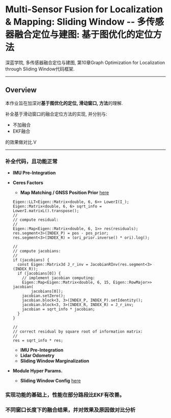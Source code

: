 # Multi-Sensor Fusion for Localization & Mapping: Sliding Window -- 多传感器融合定位与建图: 基于图优化的定位方法

深蓝学院, 多传感器融合定位与建图, 第10章Graph Optimization for Localization through Sliding Window代码框架.

---

## Overview

本作业旨在加深对**基于图优化的定位, 滑动窗口, 方法**的理解.

补全基于滑动窗口的融合定位方法的实现, 并分别与:

* 不加融合
* EKF融合

的效果做对比.V

---

### 补全代码，且功能正常

* **IMU Pre-Integration**

* **Ceres Factors**
    * **Map Matching / GNSS Position Prior** [here](https://github.com/ZLiu45/Sensor-Fusion-for-Localization-Courseware/blob/zliu/sliding_window/workspace/assignments/10-sliding-window/src/lidar_localization/include/lidar_localization/models/sliding_window/factors/factor_prvag_map_matching_pose.hpp)
    ```
    Eigen::LLT<Eigen::Matrix<double, 6, 6>> LowerI(I_);
    Eigen::Matrix<double, 6, 6> sqrt_info = LowerI.matrixL().transpose();
    //
    // compute residual:
    //
    Eigen::Map<Eigen::Matrix<double, 6, 1>> res(residuals);
    res.segment<3>(INDEX_P) = pos - pos_prior;
    res.segment<3>(INDEX_R) = (ori_prior.inverse() * ori).log();

    //
    // compute jacobians:
    //
    if (jacobians) {
      const Eigen::Matrix3d J_r_inv = JacobianRInv(res.segment<3>(INDEX_R));
      if (jacobians[0]) {
        // implement jacobian computing:
        Eigen::Map<Eigen::Matrix<double, 6, 15, Eigen::RowMajor>> jacobian(
            jacobians[0]);
        jacobian.setZero();
        jacobian.block<3, 3>(INDEX_P, INDEX_P).setIdentity();
        jacobian.block<3, 3>(INDEX_R, INDEX_R) = J_r_inv;
        jacobian = sqrt_info * jacobian;
      }
    }

    //
    // correct residual by square root of information matrix:
    //
    res = sqrt_info * res;
    ```
    * **IMU Pre-Integration** 
    * **Lidar Odometry** 
    * **Sliding Window Marginalization** 

* **Module Hyper Params.**
    * **Sliding Window Config** [here](src/lidar_localization/config/matching/sliding_window.yaml)

### 实现功能的基础上，性能在部分路段比EKF有改善。


### 不同窗口长度下的融合结果，并对效果及原因做对比分析

